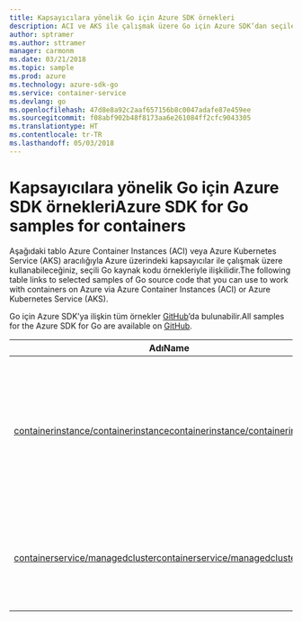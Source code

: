 ```yaml
---
title: Kapsayıcılara yönelik Go için Azure SDK örnekleri
description: ACI ve AKS ile çalışmak üzere Go için Azure SDK’dan seçilen örnekler.
author: sptramer
ms.author: sttramer
manager: carmonm
ms.date: 03/21/2018
ms.topic: sample
ms.prod: azure
ms.technology: azure-sdk-go
ms.service: container-service
ms.devlang: go
ms.openlocfilehash: 47d8e8a92c2aaf657156b8c0047adafe87e459ee
ms.sourcegitcommit: f08abf902b48f8173aa6e261084ff2cfc9043305
ms.translationtype: HT
ms.contentlocale: tr-TR
ms.lasthandoff: 05/03/2018
---
```

# <a name="azure-sdk-for-go-samples-for-containers"></a><span data-ttu-id="f2bd8-103">Kapsayıcılara yönelik Go için Azure SDK örnekleri</span><span class="sxs-lookup"><span data-stu-id="f2bd8-103">Azure SDK for Go samples for containers</span></span>

<span data-ttu-id="f2bd8-104">Aşağıdaki tablo Azure Container Instances (ACI) veya Azure Kubernetes Service (AKS) aracılığıyla Azure üzerindeki kapsayıcılar ile çalışmak üzere kullanabileceğiniz, seçili Go kaynak kodu örnekleriyle ilişkilidir.</span><span class="sxs-lookup"><span data-stu-id="f2bd8-104">The following table links to selected samples of Go source code that you can use to work with containers on Azure via Azure Container Instances (ACI) or Azure Kubernetes Service (AKS).</span></span> 

<span data-ttu-id="f2bd8-105">Go için Azure SDK’ya ilişkin tüm örnekler [GitHub](https://github.com/Azure-Samples/azure-sdk-for-go-samples)’da bulunabilir.</span><span class="sxs-lookup"><span data-stu-id="f2bd8-105">All samples for the Azure SDK for Go are available on [GitHub](https://github.com/Azure-Samples/azure-sdk-for-go-samples).</span></span>

| <span data-ttu-id="f2bd8-106">Adı</span><span class="sxs-lookup"><span data-stu-id="f2bd8-106">Name</span></span> | <span data-ttu-id="f2bd8-107">Açıklama</span><span class="sxs-lookup"><span data-stu-id="f2bd8-107">Description</span></span> |
|------|-------------|
| [<span data-ttu-id="f2bd8-108">containerinstance/containerinstance</span><span class="sxs-lookup"><span data-stu-id="f2bd8-108">containerinstance/containerinstance</span></span>](https://github.com/Azure-Samples/azure-sdk-for-go-samples/blob/master/containerinstance/containerinstance.go) | <span data-ttu-id="f2bd8-109">Azure Container Instances’da kapsayıcı gruplarıyla çalışın.</span><span class="sxs-lookup"><span data-stu-id="f2bd8-109">Work with container groups in Azure Container Instances.</span></span> <span data-ttu-id="f2bd8-110">ACI grubunda kapsayıcılar oluşturup değiştirin.</span><span class="sxs-lookup"><span data-stu-id="f2bd8-110">Create and modify containers in an ACI group.</span></span> |
| [<span data-ttu-id="f2bd8-111">containerservice/managedcluster</span><span class="sxs-lookup"><span data-stu-id="f2bd8-111">containerservice/managedcluster</span></span>](https://github.com/Azure-Samples/azure-sdk-for-go-samples/blob/master/containerservice/managedcluster.go) | <span data-ttu-id="f2bd8-112">Azure Kubernetes Service (AKS) istemcilerini oluşturun, silin ve inceleyin.</span><span class="sxs-lookup"><span data-stu-id="f2bd8-112">Create, delete, and inspect Azure Kubernetes Service (AKS) clients.</span></span> |
